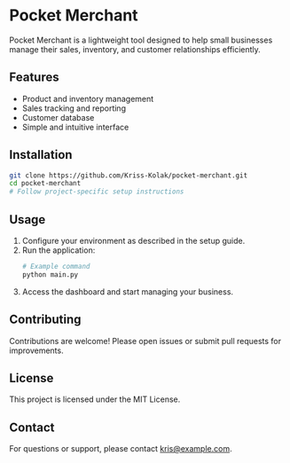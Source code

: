 # Pocket Merchant

Pocket Merchant is a lightweight tool designed to help small businesses manage their sales, inventory, and customer relationships efficiently.

## Features

- Product and inventory management
- Sales tracking and reporting
- Customer database
- Simple and intuitive interface

## Installation

```bash
git clone https://github.com/Kriss-Kolak/pocket-merchant.git
cd pocket-merchant
# Follow project-specific setup instructions
```

## Usage

1. Configure your environment as described in the setup guide.
2. Run the application:
    ```bash
    # Example command
    python main.py
    ```
3. Access the dashboard and start managing your business.

## Contributing

Contributions are welcome! Please open issues or submit pull requests for improvements.

## License

This project is licensed under the MIT License.

## Contact

For questions or support, please contact [kris@example.com](mailto:kris@example.com).